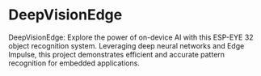 # DeepVisionEdge
DeepVisionEdge: Explore the power of on-device AI with this ESP-EYE 32 object recognition system. Leveraging deep neural networks and Edge Impulse, this project demonstrates efficient and accurate pattern recognition for embedded applications.
